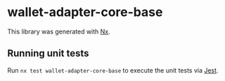 # wallet-adapter-core-base

This library was generated with [Nx](https://nx.dev).

## Running unit tests

Run `nx test wallet-adapter-core-base` to execute the unit tests via [Jest](https://jestjs.io).
